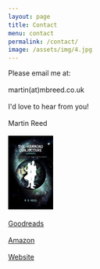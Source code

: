 ```yaml
---
layout: page
title: Contact
menu: contact
permalink: /contact/
image: /assets/img/4.jpg
---
```


Please email me at:
<br/>
<br/>
martin(at)mbreed.co.uk
<br/>
<br/>
I'd love to hear from you!
<br/>
<br/>
Martin Reed
<br/>
<br/>
![Conjecture thumbnail](/assets/img/thumbnail.jpg)
<br/>
<br/>
[Goodreads](https://www.goodreads.com/book/show/48593207-the-hammond-conjecture) 
<br/>
<br/>
[Amazon](https://mybook.to/conjecture) 
<br/>
<br/>
[Website](https://mbreed.co.uk)
<br/>

